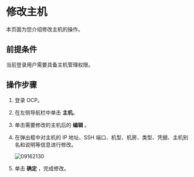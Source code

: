 # 修改主机

本页面为您介绍修改主机的操作。

## 前提条件

当前登录用户需要具备主机管理权限。

## 操作步骤

1. 登录 OCP。

2. 在左侧导航栏中单击 **主机**。

3. 单击需要修改的主机后的 **编辑** 。

4. 在弹出框中对主机的 IP 地址、SSH 端口、机型、机房、类型、凭据、主机别名和说明等信息进行修改。

   ![09162130](https://help-static-aliyun-doc.aliyuncs.com/assets/img/zh-CN/4660562361/p327464.png)

5. 单击 **确定** ，完成修改。
